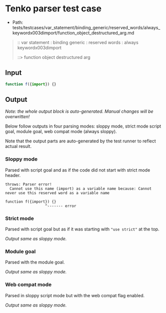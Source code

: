 # Tenko parser test case

- Path: tests/testcases/var_statement/binding_generic/reserved_words/always_keywordx003dimport/function_object_destructured_arg.md

> :: var statement : binding generic : reserved words : always keywordx003dimport
>
> ::> function object destructured arg

## Input

`````js
function f({import}) {}
`````

## Output

_Note: the whole output block is auto-generated. Manual changes will be overwritten!_

Below follow outputs in four parsing modes: sloppy mode, strict mode script goal, module goal, web compat mode (always sloppy).

Note that the output parts are auto-generated by the test runner to reflect actual result.

### Sloppy mode

Parsed with script goal and as if the code did not start with strict mode header.

`````
throws: Parser error!
  Cannot use this name (import) as a variable name because: Cannot never use this reserved word as a variable name

function f({import}) {}
                  ^------- error
`````

### Strict mode

Parsed with script goal but as if it was starting with `"use strict"` at the top.

_Output same as sloppy mode._

### Module goal

Parsed with the module goal.

_Output same as sloppy mode._

### Web compat mode

Parsed in sloppy script mode but with the web compat flag enabled.

_Output same as sloppy mode._

